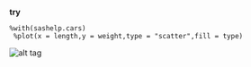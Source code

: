 **try**
```SAS
%with(sashelp.cars)
 %plot(x = length,y = weight,type = "scatter",fill = type)
```
![alt tag](https://github.com/Terryhwei/SAStidyverse/blob/master/graph/test.png)
